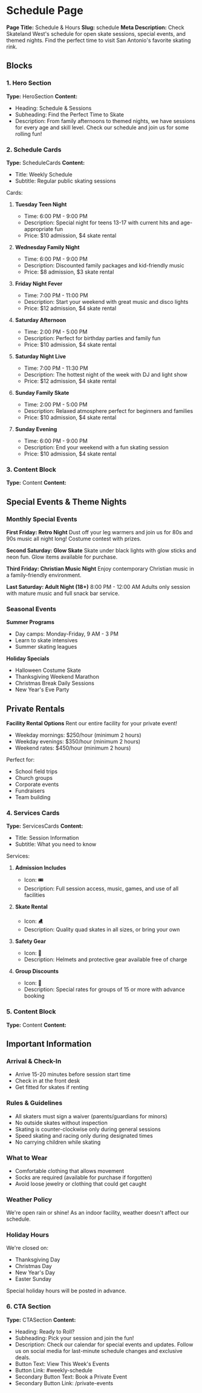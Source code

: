# Schedule Page

**Page Title:** Schedule & Hours
**Slug:** schedule
**Meta Description:** Check Skateland West's schedule for open skate sessions, special events, and themed nights. Find the perfect time to visit San Antonio's favorite skating rink.

## Blocks

### 1. Hero Section
**Type:** HeroSection
**Content:**
- Heading: Schedule & Sessions
- Subheading: Find the Perfect Time to Skate
- Description: From family afternoons to themed nights, we have sessions for every age and skill level. Check our schedule and join us for some rolling fun!

### 2. Schedule Cards
**Type:** ScheduleCards
**Content:**
- Title: Weekly Schedule
- Subtitle: Regular public skating sessions

Cards:
1. **Tuesday Teen Night**
   - Time: 6:00 PM - 9:00 PM
   - Description: Special night for teens 13-17 with current hits and age-appropriate fun
   - Price: $10 admission, $4 skate rental
   
2. **Wednesday Family Night**
   - Time: 6:00 PM - 9:00 PM
   - Description: Discounted family packages and kid-friendly music
   - Price: $8 admission, $3 skate rental
   
3. **Friday Night Fever**
   - Time: 7:00 PM - 11:00 PM
   - Description: Start your weekend with great music and disco lights
   - Price: $12 admission, $4 skate rental
   
4. **Saturday Afternoon**
   - Time: 2:00 PM - 5:00 PM
   - Description: Perfect for birthday parties and family fun
   - Price: $10 admission, $4 skate rental
   
5. **Saturday Night Live**
   - Time: 7:00 PM - 11:30 PM
   - Description: The hottest night of the week with DJ and light show
   - Price: $12 admission, $4 skate rental
   
6. **Sunday Family Skate**
   - Time: 2:00 PM - 5:00 PM
   - Description: Relaxed atmosphere perfect for beginners and families
   - Price: $10 admission, $4 skate rental
   
7. **Sunday Evening**
   - Time: 6:00 PM - 9:00 PM
   - Description: End your weekend with a fun skating session
   - Price: $10 admission, $4 skate rental

### 3. Content Block
**Type:** Content
**Content:**

## Special Events & Theme Nights

### Monthly Special Events

**First Friday: Retro Night**
Dust off your leg warmers and join us for 80s and 90s music all night long! Costume contest with prizes.

**Second Saturday: Glow Skate**
Skate under black lights with glow sticks and neon fun. Glow items available for purchase.

**Third Friday: Christian Music Night**
Enjoy contemporary Christian music in a family-friendly environment.

**Last Saturday: Adult Night (18+)**
8:00 PM - 12:00 AM
Adults only session with mature music and full snack bar service.

### Seasonal Events

**Summer Programs**
- Day camps: Monday-Friday, 9 AM - 3 PM
- Learn to skate intensives
- Summer skating leagues

**Holiday Specials**
- Halloween Costume Skate
- Thanksgiving Weekend Marathon
- Christmas Break Daily Sessions
- New Year's Eve Party

## Private Rentals

**Facility Rental Options**
Rent our entire facility for your private event!

- Weekday mornings: $250/hour (minimum 2 hours)
- Weekday evenings: $350/hour (minimum 2 hours)
- Weekend rates: $450/hour (minimum 2 hours)

Perfect for:
- School field trips
- Church groups
- Corporate events
- Fundraisers
- Team building

### 4. Services Cards
**Type:** ServicesCards
**Content:**
- Title: Session Information
- Subtitle: What you need to know

Services:
1. **Admission Includes**
   - Icon: 🎟️
   - Description: Full session access, music, games, and use of all facilities
   
2. **Skate Rental**
   - Icon: ⛸️
   - Description: Quality quad skates in all sizes, or bring your own
   
3. **Safety Gear**
   - Icon: 🦺
   - Description: Helmets and protective gear available free of charge
   
4. **Group Discounts**
   - Icon: 👥
   - Description: Special rates for groups of 15 or more with advance booking

### 5. Content Block
**Type:** Content
**Content:**

## Important Information

### Arrival & Check-In
- Arrive 15-20 minutes before session start time
- Check in at the front desk
- Get fitted for skates if renting

### Rules & Guidelines
- All skaters must sign a waiver (parents/guardians for minors)
- No outside skates without inspection
- Skating is counter-clockwise only during general sessions
- Speed skating and racing only during designated times
- No carrying children while skating

### What to Wear
- Comfortable clothing that allows movement
- Socks are required (available for purchase if forgotten)
- Avoid loose jewelry or clothing that could get caught

### Weather Policy
We're open rain or shine! As an indoor facility, weather doesn't affect our schedule.

### Holiday Hours
We're closed on:
- Thanksgiving Day
- Christmas Day
- New Year's Day
- Easter Sunday

Special holiday hours will be posted in advance.

### 6. CTA Section
**Type:** CTASection
**Content:**
- Heading: Ready to Roll?
- Subheading: Pick your session and join the fun!
- Description: Check our calendar for special events and updates. Follow us on social media for last-minute schedule changes and exclusive deals.
- Button Text: View This Week's Events
- Button Link: #weekly-schedule
- Secondary Button Text: Book a Private Event
- Secondary Button Link: /private-events